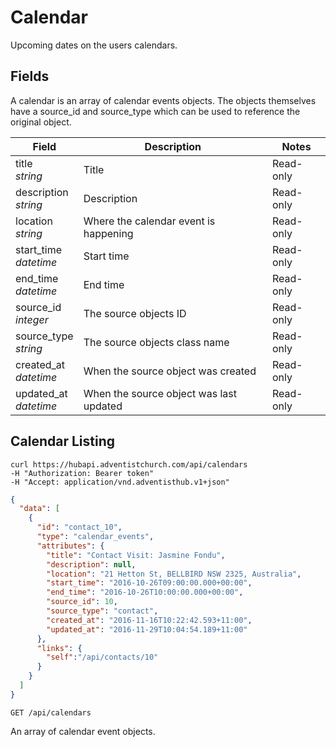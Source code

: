 # Calendar

Upcoming dates on the users calendars.

## Fields

A calendar is an array of calendar events objects. The objects themselves have a source_id and source_type which can be used to reference the original object.

Field | Description | Notes
----- | ----------- | -----
title<br> *string* | Title | Read-only
description<br> *string* | Description | Read-only
location<br> *string* | Where the calendar event is happening | Read-only
start_time<br>*datetime* | Start time | Read-only
end_time<br>*datetime* | End time | Read-only
source_id<br>*integer* | The source objects ID | Read-only
source_type<br>*string* | The source objects class name | Read-only
created_at<br>*datetime* | When the source object was created | Read-only
updated_at<br>*datetime* | When the source object was last updated | Read-only

## Calendar Listing
```shell
curl https://hubapi.adventistchurch.com/api/calendars
-H "Authorization: Bearer token"
-H "Accept: application/vnd.adventisthub.v1+json"
```
```json
{
  "data": [
    {
      "id": "contact_10",
      "type": "calendar_events",
      "attributes": {
        "title": "Contact Visit: Jasmine Fondu",
        "description": null,
        "location": "21 Hetton St, BELLBIRD NSW 2325, Australia",
        "start_time": "2016-10-26T09:00:00.000+00:00",
        "end_time": "2016-10-26T10:00:00.000+00:00",
        "source_id": 10,
        "source_type": "contact",
        "created_at": "2016-11-16T10:22:42.593+11:00",
        "updated_at": "2016-11-29T10:04:54.189+11:00"
      },
      "links": {
        "self":"/api/contacts/10"
      }
    }
  ]
}
```

`GET /api/calendars`

An array of calendar event objects.